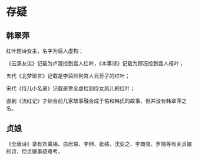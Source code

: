 # 存疑

## 韩翠萍

红叶题诗女主，名字为后人虚构；

《云溪友议》记载为卢渥捡到宫人红叶，《本事诗》记载为顾况捡到宫人梧叶；

五代《北梦琐言》记载是李茵捡到宫人云芳子的红叶；

宋代《侍儿小名录》记载是贾全虚捡到侍女凤儿的红叶；

直到《流红记》才综合前几家故事融合成于佑和韩氏的故事，但并没有韩翠萍之名。

## 贞娘

《全唐诗》录有刘禹锡、白居易、李绅、张祜、沈亚之、李商隐、罗隐等有关贞娘的诗，但贞娘事迹难考。
